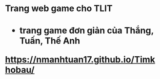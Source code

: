 <h1>Trang web game cho TLIT<h1/>

- trang game đơn giản của Thắng, Tuấn, Thế Anh

https://nmanhtuan17.github.io/Timkhobau/
